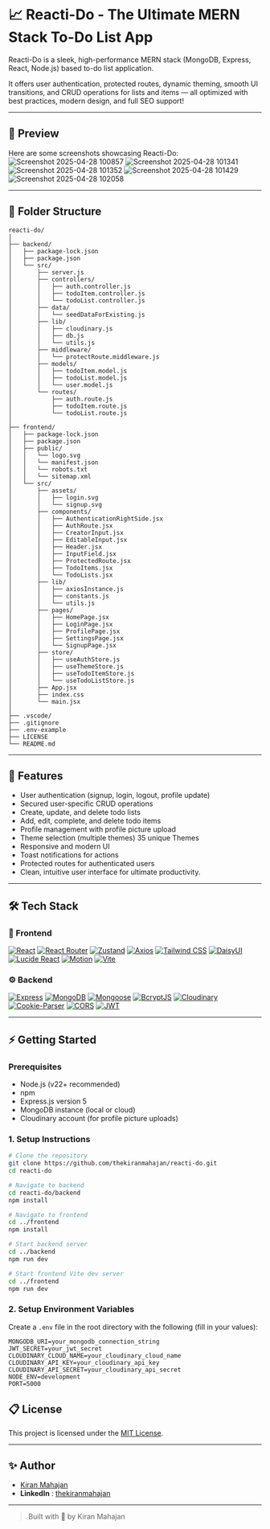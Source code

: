 # 📈 Reacti-Do - The Ultimate MERN Stack To-Do List App

Reacti-Do is a sleek, high-performance MERN stack (MongoDB, Express, React, Node.js) based to-do list application.

It offers user authentication, protected routes, dynamic theming, smooth UI transitions, and CRUD operations for lists and items — all optimized with best practices, modern design, and full SEO support!


---

## 📸 Preview

Here are some screenshots showcasing Reacti-Do:
![Screenshot 2025-04-28 100857](https://github.com/user-attachments/assets/da478bd2-dbb7-47cc-8b17-e64d2e8573ec)
![Screenshot 2025-04-28 101341](https://github.com/user-attachments/assets/af89b913-c59e-4831-88d8-49f2ddbfaab6)
![Screenshot 2025-04-28 101352](https://github.com/user-attachments/assets/03be6bde-0fbf-430a-8176-15dd0875cdf5)
![Screenshot 2025-04-28 101429](https://github.com/user-attachments/assets/5b1ef229-883f-4f41-a51d-7d77961c0e2d)
![Screenshot 2025-04-28 102058](https://github.com/user-attachments/assets/065d70d5-8b93-4d01-8a1c-50f3a0c36b0f)

---

## 📁 Folder Structure

```
reacti-do/
│
├── backend/
│   ├── package-lock.json
│   ├── package.json
│   └── src/
│       ├── server.js
│       ├── controllers/
│       │   ├── auth.controller.js
│       │   ├── todoItem.controller.js
│       │   └── todoList.controller.js
│       ├── data/
│       │   └── seedDataForExisting.js
│       ├── lib/
│       │   ├── cloudinary.js
│       │   ├── db.js
│       │   └── utils.js
│       ├── middleware/
│       │   └── protectRoute.middleware.js
│       ├── models/
│       │   ├── todoItem.model.js
│       │   ├── todoList.model.js
│       │   └── user.model.js
│       └── routes/
│           ├── auth.route.js
│           ├── todoItem.route.js
│           └── todoList.route.js
│
├── frontend/
│   ├── package-lock.json
│   ├── package.json
│   ├── public/
│   │   └── logo.svg
│   │   └── manifest.json
│   │   └── robots.txt
│   │   └── sitemap.xml
│   └── src/
│       ├── assets/
│       │   ├── login.svg
│       │   └── signup.svg
│       ├── components/
│       │   ├── AuthenticationRightSide.jsx
│       │   ├── AuthRoute.jsx
│       │   ├── CreatorInput.jsx
│       │   ├── EditableInput.jsx
│       │   ├── Header.jsx
│       │   ├── InputField.jsx
│       │   ├── ProtectedRoute.jsx
│       │   ├── TodoItems.jsx
│       │   └── TodoLists.jsx
│       ├── lib/
│       │   ├── axiosInstance.js
│       │   ├── constants.js
│       │   └── utils.js
│       ├── pages/
│       │   ├── HomePage.jsx
│       │   ├── LoginPage.jsx
│       │   ├── ProfilePage.jsx
│       │   ├── SettingsPage.jsx
│       │   └── SignupPage.jsx
│       ├── store/
│       │   ├── useAuthStore.js
│       │   ├── useThemeStore.js
│       │   ├── useTodoItemStore.js
│       │   └── useTodoListStore.js
│       ├── App.jsx
│       ├── index.css
│       └── main.jsx
│
├── .vscode/
├── .gitignore
├── .env-example
├── LICENSE
└── README.md
```

---

## 🚀 Features

- User authentication (signup, login, logout, profile update)
- Secured user-specific CRUD operations
- Create, update, and delete todo lists
- Add, edit, complete, and delete todo items
- Profile management with profile picture upload
- Theme selection (multiple themes) 35 unique Themes
- Responsive and modern UI
- Toast notifications for actions
- Protected routes for authenticated users
- Clean, intuitive user interface for ultimate productivity.

---

## 🛠️ Tech Stack

### 🧩 Frontend

[![React](https://img.shields.io/badge/React-20232a?logo=react&logoColor=61DAFB&style=for-the-badge)](https://react.dev)
[![React Router](https://img.shields.io/badge/React_Router-CA4245?logo=reactrouter&logoColor=white&style=for-the-badge)](https://reactrouter.com)
[![Zustand](https://img.shields.io/badge/Zustand-000000?logo=zustand&logoColor=white&style=for-the-badge)](https://zustand-demo.pmnd.rs/)
[![Axios](https://img.shields.io/badge/Axios-5A29E4?logo=axios&logoColor=white&style=for-the-badge)](https://axios-http.com)
[![Tailwind CSS](https://img.shields.io/badge/Tailwind_CSS-38B2AC?logo=tailwindcss&logoColor=white&style=for-the-badge)](https://tailwindcss.com)
[![DaisyUI](https://img.shields.io/badge/DaisyUI-3E497A?style=for-the-badge&logoColor=white)](https://daisyui.com)
[![Lucide React](https://img.shields.io/badge/Lucide-000000?logo=lucide&logoColor=white&style=for-the-badge)](https://lucide.dev)
[![Motion](https://img.shields.io/badge/Motion-0E0E0E?logo=framer&logoColor=white&style=for-the-badge)](https://motion.dev)
[![Vite](https://img.shields.io/badge/Vite-646cff?logo=vite&logoColor=white&style=for-the-badge)](https://vitejs.dev)

### ⚙️ Backend

[![Express](https://img.shields.io/badge/Express-000000?logo=express&logoColor=white&style=for-the-badge)](https://expressjs.com)
[![MongoDB](https://img.shields.io/badge/MongoDB-4EA94B?logo=mongodb&logoColor=white&style=for-the-badge)](https://mongodb.com)
[![Mongoose](https://img.shields.io/badge/Mongoose-880000?logo=mongoose&logoColor=white&style=for-the-badge)](https://mongoosejs.com)
[![BcryptJS](https://img.shields.io/badge/BcryptJS-003B6F?style=for-the-badge)](https://github.com/dcodeIO/bcrypt.js)
[![Cloudinary](https://img.shields.io/badge/Cloudinary-3448C5?logo=cloudinary&logoColor=white&style=for-the-badge)](https://cloudinary.com)
[![Cookie-Parser](https://img.shields.io/badge/Cookie--Parser-005555?style=for-the-badge)](https://www.npmjs.com/package/cookie-parser)
[![CORS](https://img.shields.io/badge/CORS-0055FF?style=for-the-badge)](https://developer.mozilla.org/en-US/docs/Web/HTTP/CORS)
[![JWT](https://img.shields.io/badge/JWT-000000?logo=jsonwebtokens&logoColor=white&style=for-the-badge)](https://jwt.io)

---

## ⚡ Getting Started

### Prerequisites

- Node.js (v22+ recommended)
- npm
- Express.js version 5
- MongoDB instance (local or cloud)
- Cloudinary account (for profile picture uploads)

### 1. Setup Instructions

```bash
# Clone the repository
git clone https://github.com/thekiranmahajan/reacti-do.git
cd reacti-do

# Navigate to backend
cd reacti-do/backend
npm install

# Navigate to frontend
cd ../frontend
npm install

# Start backend server
cd ../backend
npm run dev

# Start frontend Vite dev server
cd ../frontend
npm run dev
```

### 2. Setup Environment Variables

Create a `.env` file in the root directory with the following (fill in your values):

```
MONGODB_URI=your_mongodb_connection_string
JWT_SECRET=your_jwt_secret
CLOUDINARY_CLOUD_NAME=your_cloudinary_cloud_name
CLOUDINARY_API_KEY=your_cloudinary_api_key
CLOUDINARY_API_SECRET=your_cloudinary_api_secret
NODE_ENV=development
PORT=5000
```

## 📋 License

This project is licensed under the [MIT License](LICENSE).

---

## ✨ Author

- [Kiran Mahajan](https://github.com/thekiranmahajan)
- **LinkedIn** : [thekiranmahajan](https://linkedin.com/in/thekiranmahajan)

---

> Built with 🥭 by Kiran Mahajan
